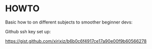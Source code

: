 # HOWTO
Basic how to on different subjects to smoother beginner devs:

Github ssh key set up:

https://gist.github.com/xirixiz/b6b0c6f4917ce17a90e00f9b60566278
